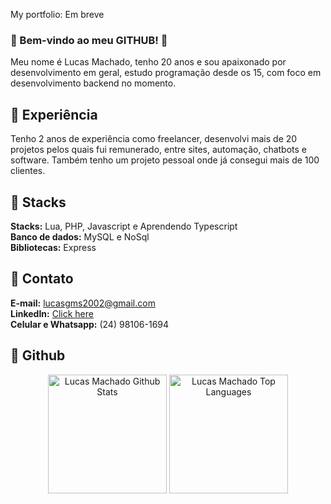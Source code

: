 My portfolio:
Em breve

### :large_blue_diamond: Bem-vindo ao meu GITHUB! :wave:
Meu nome é Lucas Machado, tenho 20 anos e sou apaixonado por desenvolvimento em geral, estudo programação desde os 15, com foco em desenvolvimento backend no momento.

## :large_blue_diamond: Experiência
Tenho 2 anos de experiência como freelancer, desenvolvi mais de 20 projetos pelos quais fui remunerado, entre sites, automação, chatbots e software. Também tenho um projeto pessoal onde já consegui mais de 100 clientes.

## :large_blue_diamond: Stacks
<b>Stacks:</b> Lua, PHP, Javascript e Aprendendo Typescript</br>
<b>Banco de dados:</b> MySQL e NoSql</br>
<b>Bibliotecas:</b> Express

## :large_blue_diamond: Contato
<b>E-mail:</b> lucasgms2002@gmail.com </br>
<b>LinkedIn:</b> [Click here](https://www.linkedin.com/in/lucas-mch/)</br>
<b>Celular e Whatsapp:</b> (24) 98106-1694 </br>

## :large_blue_diamond: Github
<diV>

  <div align="center">
    <a href="#"><img alt="Lucas Machado Github Stats" src="https://github-readme-stats.vercel.app/api?username=lucasmch&show_icons=true&include_all_commits=true&count_private=true&theme=react&hide_border=true&bg_color=0D1117&title_color=5ce1e6&icon_color=5ce1e6" height="190"/></a>
    <a href="#"><img alt="Lucas Machado Top Languages" src="https://github-readme-stats.vercel.app/api/top-langs/?username=lucasmch&langs_count=10&layout=compact&theme=react&hide_border=true&bg_color=0D1117&title_color=5ce1e6&icon_color=5ce1e6" height="190"/></a>
    <br/>
  </div>
    </br>
  <diV>
